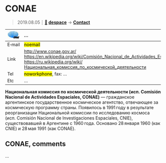 # CONAE
> 2019.08.05 ┊ **[🚀](../index/index.md) [despace](index.md)** → **[Contact](contact.md)**

|[![](f/contact/c/conae_logo1_thumb.jpg)](f/contact/c/conae_logo1.png)|*…*|
|:--|:--|
|E‑mail| <mark>noemail</mark> |
|Link| <http://www.conae.gov.ar/><br> <https://en.wikipedia.org/wiki/Comisión_Nacional_de_Actividades_Espaciales><br> <https://ru.wikipedia.org/wiki/Национальная_комиссия_по_космической_деятельности> |
|Tel| <mark>noworkphone</mark>, fax: … |
|Etc| … |

**Национальная комиссия по космической деятельности (исп. Comisión Nacional de Actividades Espaciales, CONAE)** — гражданское аргентинское государственное космическое агентство, отвечающее за космическую программу страны. Появилось в 1991 году в результате реорганизации Национальной комиссии по исследованию космоса (исп. Comisión Nacional de Investigaciones Espaciales, CNIE), существовавшей в Аргентине с 1960 года. Основано 28 января 1960 (как CNIE) и 28 мая 1991 (как CONAE).



<p style="page-break-after:always"> </p>

## CONAE, comments

…

